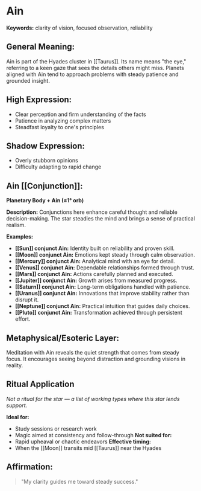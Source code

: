 # Ain


**Keywords:** clarity of vision, focused observation, reliability

## General Meaning:
Ain is part of the Hyades cluster in [[Taurus]]. Its name
means "the eye," referring to a keen gaze that sees the
details others might miss. Planets aligned with Ain tend to
approach problems with steady patience and grounded insight.

## High Expression:
- Clear perception and firm understanding of the facts
- Patience in analyzing complex matters
- Steadfast loyalty to one's principles

## Shadow Expression:
- Overly stubborn opinions
- Difficulty adapting to rapid change

## Ain [[Conjunction]]:

**Planetary Body + Ain (≤1° orb)**

**Description:**
Conjunctions here enhance careful thought and reliable
decision-making. The star steadies the mind and brings a
sense of practical realism.

**Examples:**
- **[[Sun]] conjunct Ain:** Identity built on reliability and
  proven skill.
- **[[Moon]] conjunct Ain:** Emotions kept steady through
  calm observation.
- **[[Mercury]] conjunct Ain:** Analytical mind with an eye for
  detail.
- **[[Venus]] conjunct Ain:** Dependable relationships formed
  through trust.
- **[[Mars]] conjunct Ain:** Actions carefully planned and
  executed.
- **[[Jupiter]] conjunct Ain:** Growth arises from measured
  progress.
- **[[Saturn]] conjunct Ain:** Long-term obligations handled
  with patience.
- **[[Uranus]] conjunct Ain:** Innovations that improve
  stability rather than disrupt it.
- **[[Neptune]] conjunct Ain:** Practical intuition that guides
  daily choices.
- **[[Pluto]] conjunct Ain:** Transformation achieved through
  persistent effort.

## Metaphysical/Esoteric Layer:
Meditation with Ain reveals the quiet strength that comes
from steady focus. It encourages seeing beyond distraction
and grounding visions in reality.

## Ritual Application
*Not a ritual for the star — a list of working types where this star lends support.*

**Ideal for:**
- Study sessions or research work
- Magic aimed at consistency and follow-through
**Not suited for:**
- Rapid upheaval or chaotic endeavors
**Effective timing:**
- When the [[Moon]] transits mid [[Taurus]] near the Hyades

## Affirmation:

> "My clarity guides me toward steady success."

